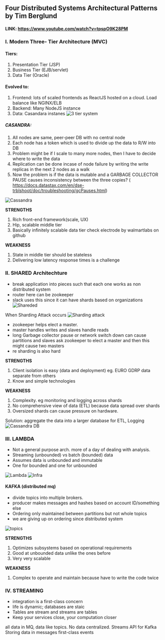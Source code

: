 ## Four Distributed Systems Architectural Patterns by Tim Berglund

#### LINK:  https://www.youtube.com/watch?v=tpspO9K28PM

### I. Modern Three- Tier Architecture (MVC)
#### Tiers:
1. Presentation Tier (JSP)
2. Business Tier (EJB/servlet)
3. Data Tier (Oracle)



#### Evolved to:
1. Frontend: lots of scaled frontends as ReactJS hosted on a cloud. Load balance like NGINX/ELB
2. Backend: Many NodeJS instance
3.  Data: Casandara instanes
![3 tier system ](./images/3tier.PNG)

##### CASANDRA:
1. All nodes are same, peer-peer DB with no central node
2. Each node has a token which is used to divide up the data to R/W into DB
3. Problem might be if I scale to many more nodes, then I have to decide where to write the data
4. Replication can be done incase of node failure by writing the write replicas in the next 2 nodes as a walk
5. Now the problem is if the data is mutable and a GARBAGE COLLECTOR PAUSE causes inconsistency between    the three copies? ( https://docs.datastax.com/en/dse-trblshoot/doc/troubleshooting/gcPauses.html)

![Cassandra ](./images/cass.PNG)

**STRENGTHS**
1. Rich front-end framework(scale, UX)
2. Hip, scalable middle tier
3. Basically infinitely scalable data tier
    check electrode by walmartlabs on github

**WEAKNESS**
1. State in middle tier should be stateless
2. Delivering low latency response times is a challenge

### II. SHARED Architechture
*  break application into pieces such that each one works as non distributed system
*  router here can be zookeeper
*  slack uses this since it can have shards based on organizations
![Shareded ](./images/sharded.PNG)

When Sharding Attack occurs
![Sharding attack ](./images/shard.PNG)
*  zookeeper helps elect a master.
*  master handles writes and slaves handle reads
* long Garbage collector pause or network switch down can cause partitions and slaves ask zookeeper to elect a master and then this might cause two masters
*  re sharding is also hard

**STRENGTHS**
1.  Client isolation is easy (data and deployment) eg. EURO GDRP data separate from others
2.  Know and simple technologies

**WEAKNESS**
1.  Complexity. eg monitoring and logging across shards
2.  No comprehensive view of data (ETL) because data spread over shards
3.  Oversized shards can cause pressure on hardware.


Solution: aggregate the data into a larger database for ETL, Logging
![Cassandra DB ](./images/cas.PNG)

### III. LAMBDA
*  Not a general purpose arch. more of a day of dealing with analysis. 
*  Streaming (unbounded) vs batch (bounded) data
*  Assumes data is unbounded and immutable
*  One for bounded and one for unbounded

![Lambda ](./images/lambda.PNG)
![Infra ](./images/lar.PNG)

#### KAFKA (distributed mq)
*  divide topics into multiple brokers.
*  producer makes messages and hashes based on account ID/something else
*  Ordering only maintained between partitions but not whole topics
*  we are giving up on ordering since distributed system

![topics ](./images/kafka.PNG)

**STRENGTHS**
1.  Optimizes subsystems based on operational requirements
2.  Good at unbounded data unlike the ones before
3.  Very very scalable


**WEAKNESS**
1.  Complex to operate and maintain because have to write the code twice



### IV. STREAMING
*  integration is a first-class concern
*  life is dynamic; databases are staic
*  Tables are stream and streams are tables
*  Keep your services close, your computation closer

all data in MQ, data like topics. No data centralized. Streams API for Kafka
Storing data in messages
first-class events